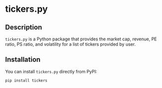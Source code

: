 # tickers.py

## Description

`tickers.py` is a Python package that provides the market cap, revenue, PE ratio, PS ratio, and volatility for a list of tickers provided by user.


## Installation

You can install `tickers.py` directly from PyPI:

```bash
pip install tickers